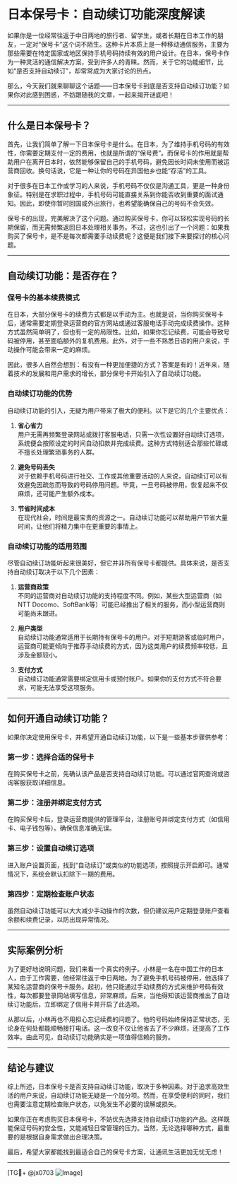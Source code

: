 # 日本保号卡：自动续订功能深度解读

如果你是一位经常往返于中日两地的旅行者、留学生，或者长期在日本工作的朋友，一定对“保号卡”这个词不陌生。这种卡片本质上是一种移动通信服务，主要为那些需要在特定国家或地区保持手机号码持续有效的用户设计。在日本，保号卡作为一种灵活的通信解决方案，受到许多人的青睐。然而，关于它的功能细节，比如“是否支持自动续订”，却常常成为大家讨论的热点。

那么，今天我们就来聊聊这个话题——日本保号卡到底是否支持自动续订功能？如果你对此感到困惑，不妨跟随我的文章，一起来揭开谜底吧！

---

## 什么是日本保号卡？

首先，让我们简单了解一下日本保号卡是什么。在日本，为了维持手机号码的有效性，你需要定期支付一定的费用，也就是所谓的“保号费”。而保号卡的作用就是帮助用户在离开日本时，依然能够保留自己的手机号码，避免因长时间未使用而被运营商回收。换句话说，它是一种让你的号码在异国他乡也能“存活”的工具。

对于很多在日本工作或学习的人来说，手机号码不仅仅是沟通工具，更是一种身份象征。特别是在求职过程中，手机号码可能直接关系到你能否收到重要的面试通知。因此，即使你暂时回国或外出旅行，也希望能确保自己的号码不会失效。

保号卡的出现，完美解决了这个问题。通过购买保号卡，你可以轻松实现号码的长期保留，而无需频繁返回日本处理相关事务。不过，这也引出了一个问题：如果我购买了保号卡，是不是每次都需要手动续费呢？这便是我们接下来要探讨的核心问题。

---

## 自动续订功能：是否存在？

### 保号卡的基本续费模式

在日本，大部分保号卡的续费方式都是以手动为主。也就是说，当你购买保号卡后，通常需要定期登录运营商的官方网站或通过客服电话手动完成续费操作。这种方式虽然简单明了，但也有一定的局限性。比如，如果你忘记续费，可能会导致号码被停用，甚至面临额外的复机费用。此外，对于一些不熟悉日语的用户来说，手动操作可能会带来一定的麻烦。

因此，很多人自然会想到：有没有一种更加便捷的方式？答案是有的！近年来，随着技术的发展和用户需求的增长，部分保号卡开始引入了自动续订功能。

### 自动续订功能的优势

自动续订功能的引入，无疑为用户带来了极大的便利。以下是它的几个主要优点：

1. **省心省力**  
   用户无需再频繁登录网站或拨打客服电话，只需一次性设置好自动续订选项，系统便会按照设定的时间自动扣款并完成续费。这种方式特别适合那些忙碌或不擅长处理繁琐事务的人群。

2. **避免号码丢失**  
   对于依赖手机号码进行社交、工作或其他重要活动的人来说，自动续订可以有效避免因疏忽而导致的号码停用问题。毕竟，一旦号码被停用，恢复起来不仅麻烦，还可能产生额外成本。

3. **节省时间成本**  
   在现代社会，时间是最宝贵的资源之一。自动续订功能可以帮助用户节省大量时间，让他们将精力集中在更重要的事情上。

### 自动续订功能的适用范围

尽管自动续订功能听起来很美好，但它并非所有保号卡都提供。具体来说，是否支持自动续订取决于以下几个因素：

1. **运营商政策**  
   不同的运营商对自动续订功能的支持程度不同。例如，某些大型运营商（如NTT Docomo、SoftBank等）可能已经推出了相关的服务，而小型运营商则可能尚未跟进。

2. **用户类型**  
   自动续订功能通常适用于长期持有保号卡的用户。对于短期游客或临时用户，运营商可能更倾向于推荐手动续费的方式，因为这类用户的续费频率较低，且涉及金额较小。

3. **支付方式**  
   自动续订功能通常需要绑定信用卡或预付账户。如果你的支付方式不符合要求，可能无法享受这项服务。

---

## 如何开通自动续订功能？

如果你决定使用保号卡，并希望开通自动续订功能，以下是一些基本步骤供参考：

### 第一步：选择合适的保号卡
在购买保号卡之前，先确认该产品是否支持自动续订功能。可以通过官网查询或咨询客服获取详细信息。

### 第二步：注册并绑定支付方式
在购买保号卡后，登录运营商提供的管理平台，注册账号并绑定支付方式（如信用卡、电子钱包等）。确保信息准确无误。

### 第三步：设置自动续订选项
进入账户设置页面，找到“自动续订”或类似的功能选项，按照提示开启即可。通常情况下，系统会默认扣除下一期的费用。

### 第四步：定期检查账户状态
虽然自动续订功能可以大大减少手动操作的次数，但仍建议用户定期登录账户查看余额和续费记录，以防出现异常情况。

---

## 实际案例分析

为了更好地说明问题，我们来看一个真实的例子。小林是一名在中国工作的日本人，由于工作需要，他经常往返于中日两地。为了避免手机号码被停用，他选择了某知名运营商的保号卡服务。起初，他只能通过手动续费的方式来维护号码有效性，每次都要登录网站填写信息，非常麻烦。后来，当他得知该运营商推出了自动续订功能后，立即绑定了信用卡并开启了此选项。

从那以后，小林再也不用担心忘记续费的问题了。他的号码始终保持正常状态，无论身在何处都能顺畅接打电话。这一改变不仅让他省去了不少麻烦，还提高了工作效率。由此可见，自动续订功能确实是一项值得信赖的服务。

---

## 结论与建议

综上所述，日本保号卡是否支持自动续订功能，取决于多种因素。对于追求高效生活的用户来说，自动续订功能无疑是一个加分项。然而，在享受便利的同时，我们也需要注意定期检查账户状态，以免发生不必要的误解或损失。

如果你正在考虑购买日本保号卡，不妨优先选择支持自动续订功能的产品。这样既能保证号码的安全性，又能减轻日常管理的压力。当然，无论选择哪种方式，最重要的是根据自身需求做出合理决策。

最后，希望大家都能找到最适合自己的保号卡方案，让通讯生活更加无忧无虑！

---

[TG💪+ @jx0703 ![Image](https://github.com/user-attachments/assets/dbca1d08-cadb-493c-b0ec-ad6f7a83f270)]